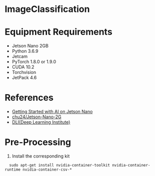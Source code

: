 # ImageClassification
# Equipment Requirements
* Jetson Nano 2GB
* Python 3.6.9
* Jetcam
* PyTorch 1.8.0 or 1.9.0
* CUDA 10.2
* Torchvision
* JetPack 4.6
# References
* [Getting Started with AI on Jetson Nano](https://ithelp.ithome.com.tw/m/articles/10297084)
* [chu24/Jetson-Nano-2G](https://github.com/chu24/Jetson-Nano-2G)
* [DLI(Deep Learning Institute)](https://courses.nvidia.com/courses/course-v1:DLI+S-RX-02+V2/)
# Pre-Processing
1. Install the corresponding kit
  ```
    sudo apt-get install nvidia-container-toolkit nvidia-container-runtime nvidia-container-csv-*
  ```
